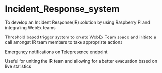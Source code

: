 # Incident_Response_system
 To develop an Incident Response(IR) solution by using Raspberry Pi and integrating WebEx teams
 
Threshold based trigger system to create WebEx Team space and initiate a call amongst IR team members to take appropriate actions

Emergency notifications on Telepresence endpoint

Useful for uniting the IR team and allowing for a better evacuation based on live statistics 

